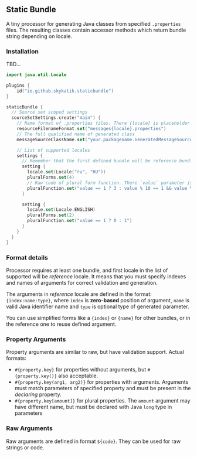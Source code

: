 ## Static Bundle

A tiny processor for generating Java classes from specified `.properties` files.
The resulting classes contain accessor methods which return bundle string depending on locale.

### Installation

TBD...

```kotlin
import java.util.Locale

plugins {
    id("io.github.skykatik.staticbundle")
}

staticBundle {
  // Source set scoped settings 
  sourceSetSettings.create("main") {
    // Name format of .properties files. There {locale} is placeholder for toString() value of java.util.Locale 
    resourceFilenameFormat.set("messages{locale}.properties")
    // The full qualified name of generated class
    messageSourceClassName.set("your.packagename.GeneratedMessageSource")

    // List of supported locales
    settings {
      // Remember that the first defined bundle will be reference bundle
      setting {
        locale.set(Locale("ru", "RU"))
        pluralForms.set(4)
        // Raw code of plural form function. There `value` parameter is `long` and means amount
        pluralFunction.set("value == 1 ? 3 : value % 10 == 1 && value % 100 != 11 ? 0 : value % 10 >= 2 && value % 10 <= 4 && (value % 100 < 10 || value % 100 >= 20) ? 1 : 2")
      }

      setting {
        locale.set(Locale.ENGLISH)
        pluralForms.set(2)
        pluralFunction.set("value == 1 ? 0 : 1")
      }
    }
  }
}

```

### Format details

Processor requires at least one bundle, and
first locale in the list of supported will be _reference_ locale.
It means that you must specify indexes and names of arguments for
correct validation and generation.

The arguments in _reference_ locale are defined in the format: `{index:name:type}`,
where `index` is **zero-based** position of argument, `name` is valid Java identifier name
and `type` is optional type of generated parameter.

You can use simplified forms like a `{index}` or `{name}` for other bundles, or
in the reference one to reuse defined argument.

### Property Arguments

Property arguments are similar to raw, but have validation support.
Actual formats:
- `#{property.key}` for properties without arguments, but `#{property.key()}` also acceptable.
- `#{property.key(arg1, arg2)}` for properties with arguments. Arguments must match parameters of specified property
  and must be present in the _declaring_ property.
- `#{property.key[amount]}` for plural properties. The `amount` argument may have different name,
  but must be declared with Java `long` type in parameters

### Raw Arguments

Raw arguments are defined in format `${code}`. They can be used for raw strings or code.
